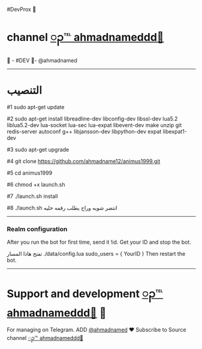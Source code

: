 #DevProx 🔱
# channel [ၣ℡ ahmadnameddd🔵](https://telegram.me/ahmadnameddd)
👮 - #DEV 🏻-  @ahmadnamed
* * *


# التنصيب
#1
sudo apt-get update

#2
sudo apt-get install libreadline-dev libconfig-dev libssl-dev lua5.2 liblua5.2-dev lua-socket lua-sec lua-expat libevent-dev make unzip git redis-server autoconf g++ libjansson-dev libpython-dev expat libexpat1-dev

#3
sudo apt-get upgrade

#4
git clone https://github.com/ahmadname12/animus1999.git

#5
cd animus1999

#6
chmod +x launch.sh

#7
./launch.sh install

#8
./launch.sh انتضر شويه وراح يطلب رقمه خليه
* * *

### Realm configuration

After you run the bot for first time, send it !id. Get your ID and stop the bot.

تفتح هاذا المسار ./data/config.lua 
  sudo_users = {
    YourID
  }
Then restart the bot.
* * *

# Support and development [ၣ℡ ahmadnameddd🔵](https://telegram.me/ahmadnameddd) 🐾

For managing on Telegram.
ADD [@ahmadnamed](https://telegram.me/ahmadnamed) ❤️
Subscribe to Source channel [ၣ℡ ahmadnameddd🔵](https://telegram.me/ahmadnameddd) 
